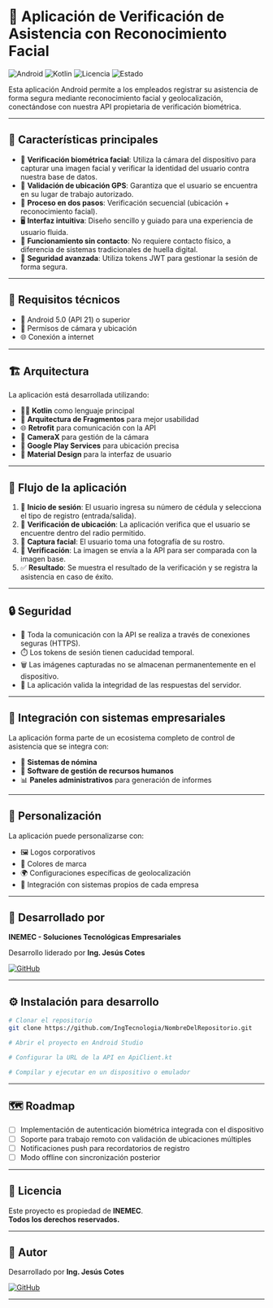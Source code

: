 # 📱 Aplicación de Verificación de Asistencia con Reconocimiento Facial

![Android](https://img.shields.io/badge/Android-5.0%2B-green?logo=android)
![Kotlin](https://img.shields.io/badge/Kotlin-1.8%2B-orange?logo=kotlin)
![Licencia](https://img.shields.io/badge/Licencia-INEMEC-red)
![Estado](https://img.shields.io/badge/Estado-En%20Desarrollo-blue)

Esta aplicación Android permite a los empleados registrar su asistencia de forma segura mediante reconocimiento facial y geolocalización, conectándose con nuestra API propietaria de verificación biométrica.

---

## 🚀 Características principales

- 🧠 **Verificación biométrica facial**: Utiliza la cámara del dispositivo para capturar una imagen facial y verificar la identidad del usuario contra nuestra base de datos.
- 📍 **Validación de ubicación GPS**: Garantiza que el usuario se encuentra en su lugar de trabajo autorizado.
- 🔄 **Proceso en dos pasos**: Verificación secuencial (ubicación + reconocimiento facial).
- 🖥️ **Interfaz intuitiva**: Diseño sencillo y guiado para una experiencia de usuario fluida.
- 🤝 **Funcionamiento sin contacto**: No requiere contacto físico, a diferencia de sistemas tradicionales de huella digital.
- 🔐 **Seguridad avanzada**: Utiliza tokens JWT para gestionar la sesión de forma segura.

---

## 🧩 Requisitos técnicos

- 📱 Android 5.0 (API 21) o superior
- 🎥 Permisos de cámara y ubicación
- 🌐 Conexión a internet

---

## 🏗️ Arquitectura

La aplicación está desarrollada utilizando:

- 🧑‍💻 **Kotlin** como lenguaje principal
- 🧩 **Arquitectura de Fragmentos** para mejor usabilidad
- 🌐 **Retrofit** para comunicación con la API
- 🎥 **CameraX** para gestión de la cámara
- 📍 **Google Play Services** para ubicación precisa
- 🎨 **Material Design** para la interfaz de usuario

---

## 🔄 Flujo de la aplicación

1. 🔑 **Inicio de sesión**: El usuario ingresa su número de cédula y selecciona el tipo de registro (entrada/salida).
2. 📍 **Verificación de ubicación**: La aplicación verifica que el usuario se encuentre dentro del radio permitido.
3. 🤳 **Captura facial**: El usuario toma una fotografía de su rostro.
4. 🔎 **Verificación**: La imagen se envía a la API para ser comparada con la imagen base.
5. ✅ **Resultado**: Se muestra el resultado de la verificación y se registra la asistencia en caso de éxito.

---

## 🔒 Seguridad

- 🔐 Toda la comunicación con la API se realiza a través de conexiones seguras (HTTPS).
- ⏱️ Los tokens de sesión tienen caducidad temporal.
- 🗑️ Las imágenes capturadas no se almacenan permanentemente en el dispositivo.
- 🧩 La aplicación valida la integridad de las respuestas del servidor.

---

## 🏢 Integración con sistemas empresariales

La aplicación forma parte de un ecosistema completo de control de asistencia que se integra con:

- 🧾 **Sistemas de nómina**
- 👥 **Software de gestión de recursos humanos**
- 📊 **Paneles administrativos** para generación de informes

---

## 🎨 Personalización

La aplicación puede personalizarse con:

- 🖼️ Logos corporativos
- 🎨 Colores de marca
- 🌍 Configuraciones específicas de geolocalización
- 🔌 Integración con sistemas propios de cada empresa

---

## 👤 Desarrollado por

**INEMEC - Soluciones Tecnológicas Empresariales**

Desarrollo liderado por **Ing. Jesús Cotes**

[![GitHub](https://img.shields.io/badge/GitHub-@IngTecnologia-black?logo=github)](https://github.com/IngTecnologia)

---

## ⚙️ Instalación para desarrollo

```bash
# Clonar el repositorio
git clone https://github.com/IngTecnologia/NombreDelRepositorio.git

# Abrir el proyecto en Android Studio

# Configurar la URL de la API en ApiClient.kt

# Compilar y ejecutar en un dispositivo o emulador
```

---

## 🗺️ Roadmap

- [ ] Implementación de autenticación biométrica integrada con el dispositivo
- [ ] Soporte para trabajo remoto con validación de ubicaciones múltiples
- [ ] Notificaciones push para recordatorios de registro
- [ ] Modo offline con sincronización posterior

---

## 📄 Licencia

Este proyecto es propiedad de **INEMEC**.  
**Todos los derechos reservados.**

---

## 👤 Autor

Desarrollado por **Ing. Jesús Cotes**

[![GitHub](https://img.shields.io/badge/GitHub-@IngTecnologia-black?logo=github)](https://github.com/IngTecnologia)

---
